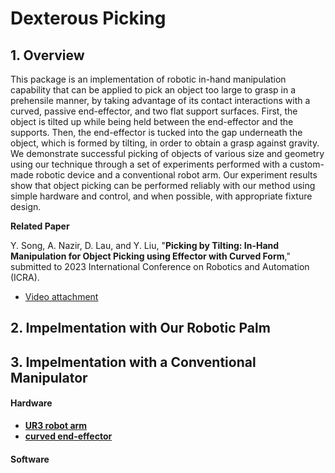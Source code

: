 # Dexterous Picking

## 1. Overview

This package is an implementation of robotic in-hand manipulation capability that can be applied to pick an object too large to grasp in a prehensile manner, by taking advantage of its contact interactions with a curved, passive end-effector, and two flat support surfaces. First, the object is tilted up while being held between the end-effector and the supports. Then, the end-effector is tucked into the gap underneath the object, which is formed by tilting, in order to obtain a grasp against gravity. We demonstrate successful picking of objects of various size and geometry using our technique through a set of experiments performed with a custom-made robotic device and a conventional robot arm. Our experiment results show that object picking can be performed reliably with our method using simple hardware and control, and when possible, with appropriate fixture design.



**Related Paper**

Y. Song, A. Nazir, D. Lau, and Y. Liu, "**Picking by Tilting: In-Hand Manipulation for Object Picking using Effector with Curved Form**," submitted to 2023 International Conference on Robotics and Automation (ICRA).
* [Video attachment](https://drive.google.com/file/d/1GR5UTZ1pRyEswY5hhTyq1UvXdeuAgBqq/view?usp=sharing)


## 2. Impelmentation with Our Robotic Palm


## 3. Impelmentation with a Conventional Manipulator

#### Hardware
* [**UR3 robot arm**](https://www.universal-robots.com/products/ur3-robot/)
* [**curved end-effector**](https://github.com/HKCLR-Manipulation/dexterous_picking/blob/main/stl/curved_effector.stl)


#### Software

